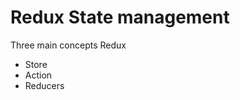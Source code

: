 <h1>Redux State management</h1>

<p>Three main concepts Redux</p>

<ul>
    <li>Store</li>
    <li>Action</li>
    <li>Reducers</li>
</ul>

